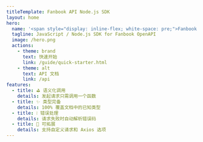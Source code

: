 ```yaml
---
titleTemplate: Fanbook API Node.js SDK
layout: home
hero:
  name: '<span style="display: inline-flex; white-space: pre;">Fanbook API <span class="js-logo" alt="Node.js"></span> SDK</span>'
  tagline: JavaScript / Node.js SDK for Fanbook OpenAPI
  image: /hero.png
  actions:
    - theme: brand
      text: 快速开始
      link: /guide/quick-starter.html
    - theme: alt
      text: API 文档
      link: /api
features:
  - title: ⛳ 语义化调用
    details: 发起请求只需调用一个函数
  - title: ✨ 类型完备
    details: 100% 覆盖文档中的已知类型
  - title: ❕ 错误处理
    details: 请求失败时自动解析错误码
  - title: 🔗 可拓展
    details: 支持自定义请求和 Axios 选项
---
```


<style>
.js-logo {
  width: 40px;
  background-image: url('/icon/javascript.svg');
  background-size: contain;
  background-repeat: no-repeat;
}
@media (min-width: 640px) {
  .js-logo {
    width: 60px;
  }
}
</style>
